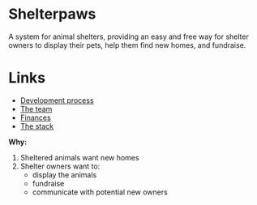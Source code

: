 # Shelterpaws

A system for animal shelters, providing an easy and free way for shelter owners to display their pets, help them find new homes, and fundraise.

# Links
- [Development process](process.md)
- [The team](team.md)
- [Finances](finance.md)
- [The stack](stack.md)

**Why:**

1. Sheltered animals want new homes
2. Shelter owners want to:
    - display the animals
    - fundraise
    - communicate with potential new owners


